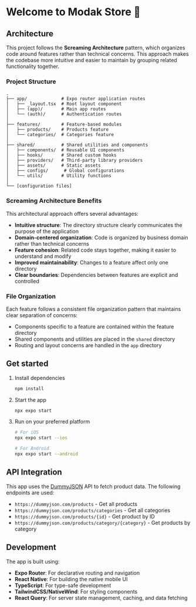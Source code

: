 # Welcome to Modak Store 👋

## Architecture

This project follows the **Screaming Architecture** pattern, which organizes code around features rather than technical concerns. This approach makes the codebase more intuitive and easier to maintain by grouping related functionality together.

### Project Structure

```
.
├── app/             # Expo router application routes
│   ├── _layout.tsx  # Root layout component
│   ├── (app)/       # Main app routes
│   └── (auth)/      # Authentication routes
│
├── features/        # Feature-based modules
│   ├── products/    # Products feature
│   └── categories/  # Categories feature
│
├── shared/          # Shared utilities and components
│   ├── components/  # Reusable UI components
│   ├── hooks/       # Shared custom hooks
│   ├── providers/   # Third-party library providers
│   ├── assets/      # Static assets
│   ├── configs/      # Global configurations
│   └── utils/       # Utility functions
│
└── [configuration files]
```

### Screaming Architecture Benefits

This architectural approach offers several advantages:

- **Intuitive structure**: The directory structure clearly communicates the purpose of the application
- **Domain-centered organization**: Code is organized by business domain rather than technical concerns
- **Feature cohesion**: Related code stays together, making it easier to understand and modify
- **Improved maintainability**: Changes to a feature affect only one directory
- **Clear boundaries**: Dependencies between features are explicit and controlled

### File Organization

Each feature follows a consistent file organization pattern that maintains clear separation of concerns:

- Components specific to a feature are contained within the feature directory
- Shared components and utilities are placed in the `shared` directory
- Routing and layout concerns are handled in the `app` directory

## Get started

1. Install dependencies

   ```bash
   npm install
   ```

2. Start the app

   ```bash
   npx expo start
   ```

3. Run on your preferred platform

   ```bash
   # For iOS
   npx expo start --ios

   # For Android
   npx expo start --android
   ```

## API Integration

This app uses the [DummyJSON](https://dummyjson.com/) API to fetch product data. The following endpoints are used:

- `https://dummyjson.com/products` - Get all products
- `https://dummyjson.com/products/categories` - Get all categories
- `https://dummyjson.com/products/{id}` - Get product by ID
- `https://dummyjson.com/products/category/{category}` - Get products by category

## Development

The app is built using:

- **Expo Router**: For declarative routing and navigation
- **React Native**: For building the native mobile UI
- **TypeScript**: For type-safe development
- **TailwindCSS/NativeWind**: For styling components
- **React Query**: For server state management, caching, and data fetching
